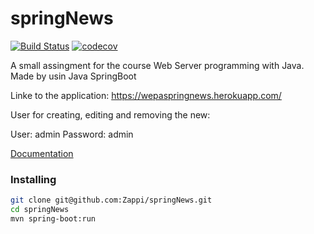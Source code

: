 ﻿# springNews

[![Build Status](https://travis-ci.org/Zappi/springNews.svg?branch=master)](https://travis-ci.org/Zappi/springNews)
[![codecov](https://codecov.io/gh/Zappi/springNews/branch/master/graph/badge.svg)](https://codecov.io/gh/Zappi/springNews)

A small assingment for the course Web Server programming with Java. Made by usin Java SpringBoot

Linke to the application: https://wepaspringnews.herokuapp.com/

User for creating, editing and removing the new: 

User: admin
Password: admin

[Documentation](documentation/description.md)

### Installing 

```sh
git clone git@github.com:Zappi/springNews.git
cd springNews
mvn spring-boot:run
```

